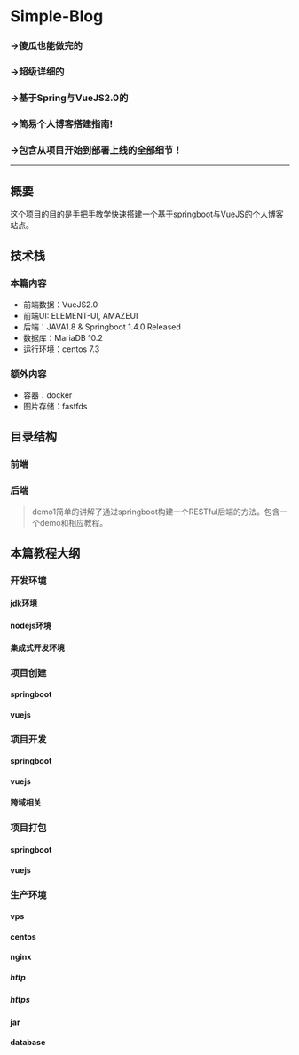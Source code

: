 # Simple-Blog
### ->傻瓜也能做完的
### ->超级详细的
### ->基于Spring与VueJS2.0的
### ->简易个人博客搭建指南!
### ->包含从项目开始到部署上线的全部细节！
*****

## 概要
这个项目的目的是手把手教学快速搭建一个基于springboot与VueJS的个人博客站点。
## 技术栈
### 本篇内容
+ 前端数据：VueJS2.0
+ 前端UI: ELEMENT-UI, AMAZEUI
+ 后端：JAVA1.8 & Springboot 1.4.0 Released
+ 数据库：MariaDB 10.2
+ 运行环境：centos 7.3
### 额外内容
+ 容器：docker
+ 图片存储：fastfds

## 目录结构
### 前端
### 后端
> demo1简单的讲解了通过springboot构建一个RESTful后端的方法。包含一个demo和相应教程。

## 本篇教程大纲
### 开发环境
#### jdk环境
#### nodejs环境
#### 集成式开发环境
### 项目创建
#### springboot
#### vuejs
### 项目开发
#### springboot
#### vuejs
#### 跨域相关
### 项目打包
#### springboot
#### vuejs
### 生产环境
#### vps
#### centos
#### nginx
##### http
##### https
#### jar
#### database




